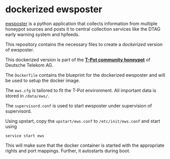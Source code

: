 # dockerized ewsposter


[ewsposter](https://github.com/dtag-dev-sec/ews) is a python application that collects information from multiple honeypot sources and posts it to central collection services like the DTAG early warning system and hpfeeds. 

This repository contains the necessary files to create a *dockerized* version of ewsposter. 

This dockerized version is part of the **[T-Pot community honeypot](http://dtag-dev-sec.github.io/)** of Deutsche Telekom AG. 

The `Dockerfile` contains the blueprint for the dockerized ewsposter and will be used to setup the docker image.  

The `ews.cfg` is tailored to fit the T-Pot environment. All important data is stored in `/data/ews/`.

The `supervisord.conf` is used to start ewsposter under supervision of supervisord. 

Using upstart, copy the `upstart/ews.conf` to `/etc/init/ews.conf` and start using

    service start ews

This will make sure that the docker container is started with the appropriate rights and port mappings. Further, it autostarts during boot.
